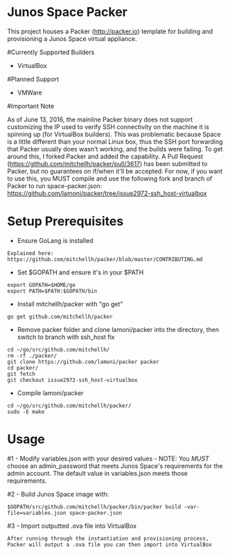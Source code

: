 # Junos Space Packer
This project houses a Packer (http://packer.io) template for building and provisioning a Junos Space virtual appliance.

#Currently Supported Builders
- VirtualBox

#Planned Support
- VMWare

#Important Note

As of June 13, 2016, the mainline Packer binary does not support customizing the IP used to verify SSH connectivity
on the machine it is spinning up (for VirtualBox builders).  This was problematic because Space is a little different
than your normal Linux box, thus the SSH port forwarding that Packer usually does wasn't working, and the builds were
 failing.  To get around this, I forked Packer and added the capability.  A Pull Request (https://github.com/mitchellh/packer/pull/3617)
 has been submitted to Packer, but no guarantees on if/when it'll be accepted.  For now, if you want to use this, you
 MUST compile and use the following fork and branch of Packer to run space-packer.json: https://github.com/lamoni/packer/tree/issue2972-ssh_host-virtualbox

# Setup Prerequisites

- Ensure GoLang is installed
```
Explained here: https://github.com/mitchellh/packer/blob/master/CONTRIBUTING.md
```

- Set $GOPATH and ensure it's in your $PATH
```
export GOPATH=$HOME/go
export PATH=$PATH:$GOPATH/bin
```

- Install mitchellh/packer with "go get"
```
go get github.com/mitchellh/packer
```

- Remove packer folder and clone lamoni/packer into the directory, then switch to branch with ssh_host fix
```
cd ~/go/src/github.com/mitchellh/
rm -rf ./packer/
git clone https://github.com/lamoni/packer packer
cd packer/
git fetch
git checkout issue2972-ssh_host-virtualbox
```

- Compile lamoni/packer
```
cd ~/go/src/github.com/mitchellh/packer/
sudo -E make
```


# Usage
#1 - Modify variables.json with your desired values
    - NOTE: You *MUST* choose an admin_password that meets Junos Space's requirements for the admin account.  The default value in variables.json meets those requirements.

#2 - Build Junos Space image with:
```
$GOPATH/src/github.com/mitchellh/packer/bin/packer build -var-file=variables.json space-packer.json
```

#3 - Import outputted .ova file into VirtualBox
```
After running through the instantiation and provisioning process, Packer will output a .ova file you can then import into VirtualBox
```